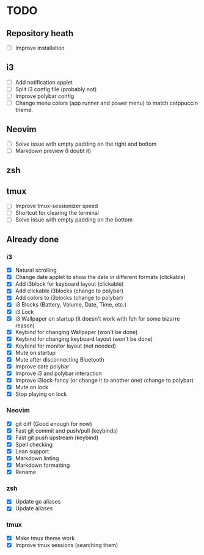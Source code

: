 # TODO

## Repository heath

- [ ] Improve installation

## i3

- [ ] Add notification applet
- [ ] Split i3 config file (probably not)
- [ ] Improve polybar config
- [ ] Change menu colors (app runner and power menu) to match catppuccin theme.

## Neovim

- [ ] Solve issue with empty padding on the right and bottom
- [ ] Markdown preview (I doubt it)

## zsh

## tmux

- [ ] Improve tmux-sessionizer speed 
- [ ] Shortcut for clearing the terminal
- [ ] Solve issue with empty padding on the bottom

## Already done

### i3

- [x] Natural scrolling
- [x] Change date applet to show the date in different formats (clickable)
- [x] Add i3block for keyboard layout (clickable)
- [x] Add clickable i3blocks (change to polybar)
- [x] Add colors to i3blocks (change to polybar)
- [x] i3 Blocks (Battery, Volume, Date, Time, etc.)
- [x] i3 Lock
- [x] i3 Wallpaper on startup (it doesn't work with feh for some bizarre reason)
- [x] Keybind for changing Wallpaper (won't be done)
- [x] Keybind for changing keyboard layout (won't be done)
- [x] Keybind for monitor layout (not needed)
- [x] Mute on startup
- [x] Mute after disconnecting Bluetooth
- [x] Improve date polybar
- [x] Improve i3 and polybar interaction
- [x] Improve i3lock-fancy (or change it to another one) (change to polybar)
- [x] Mute on lock
- [x] Stop playing on lock

### Neovim

- [x] git diff (Good enough for now)
- [x] Fast git commit and push/pull (keybinds)
- [x] Fast git push upstream (keybind)
- [x] Spell checking
- [x] Lean support
- [x] Markdown linting
- [x] Markdown formatting
- [x] Rename

### zsh

- [x] Update go aliases
- [x] Update aliases

### tmux

- [x] Make tmux theme work
- [x] Improve tmux sessions (searching them)

